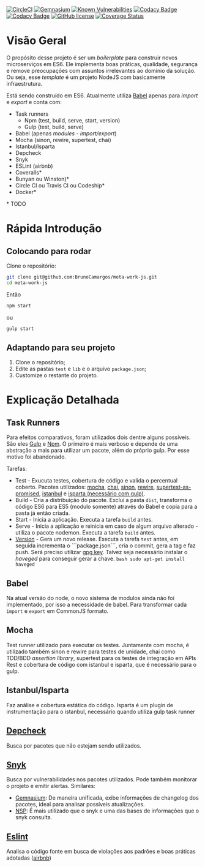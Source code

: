 [![CircleCI](https://img.shields.io/circleci/project/BrunoCamargos/meta-work-js.svg)](https://circleci.com/gh/BrunoCamargos/meta-work-js)
[![Gemnasium](https://img.shields.io/gemnasium/BrunoCamargos/meta-work-js.svg)](https://gemnasium.com/github.com/BrunoCamargos/meta-work-js)
[![Known Vulnerabilities](https://snyk.io/test/github/BrunoCamargos/meta-work-js/badge.svg)](https://snyk.io/test/github/BrunoCamargos/meta-work-js)
[![Codacy Badge](https://api.codacy.com/project/badge/Grade/9d78441d792143a78c99d52d54145117)](https://www.codacy.com/app/bruno-camargos/meta-work-js?utm_source=github.com&amp;utm_medium=referral&amp;utm_content=BrunoCamargos/meta-work-js&amp;utm_campaign=Badge_Grade)
[![Codacy Badge](https://api.codacy.com/project/badge/Coverage/9d78441d792143a78c99d52d54145117)](https://www.codacy.com/app/bruno-camargos/meta-work-js?utm_source=github.com&amp;utm_medium=referral&amp;utm_content=BrunoCamargos/meta-work-js&amp;utm_campaign=Badge_Coverage)
[![GitHub license](https://img.shields.io/github/license/BrunoCamargos/meta-work-js.svg)](https://github.com/BrunoCamargos/meta-work-js)
[![Coverage Status](https://coveralls.io/repos/github/BrunoCamargos/meta-work-js/badge.svg?branch=master)](https://coveralls.io/github/BrunoCamargos/meta-work-js?branch=master)

# Visão Geral
O propósito desse projeto é ser um *boilerplate* para construir novos microserviços em ES6. Ele implementa boas práticas, qualidade, segurança e remove preocupações com assuntos irrelevantes ao domínio da solução.
Ou seja, esse *template* é um projeto NodeJS com basicamente infraestrutura.

Está sendo construído em ES6. Atualmente utiliza [Babel](https://babeljs.io/) apenas para *import* e *export* e conta com:
- Task runners
	- Npm (test, build, serve, start, version)
	- Gulp (test, build, serve)
- Babel (apenas *modules - import/export*)
- Mocha (sinon, rewire, supertest, chai)
- Istanbul/Isparta
- Depcheck
- Snyk
- ESLint (airbnb)
- Coveralls*
- Bunyan ou Winston)*
- Circle CI ou Travis CI ou Codeship*
- Docker*

\* TODO

# Rápida Introdução

## Colocando para rodar

Clone o repositório:
```bash
git clone git@github.com:BrunoCamargos/meta-work-js.git
cd meta-work-js
```

Então
```bash
npm start
```
ou
```bash
gulp start
```

## Adaptando para seu projeto

1. Clone o repositório;
2. Edite as pastas ```test``` e ```lib``` e o arquivo ```package.json```;
3. Customize o restante do projeto.

# Explicação Detalhada

## Task Runners

Para efeitos comparativos, foram utilizados dois dentre alguns possíveis. São eles [Gulp](http://gulpjs.com/) e [Npm](https://www.keithcirkel.co.uk/how-to-use-npm-as-a-build-tool/). O primeiro é mais verboso e depende de uma abstração a mais para utilizar um pacote, além do próprio gulp. Por esse motivo foi abandonado.

Tarefas:
- Test - Exucuta testes, cobertura de código e valida o percentual coberto. Pacotes utilizados: [mocha](https://mochajs.org/), [chai](http://chaijs.com/), [sinon](http://sinonjs.org/), [rewire](https://github.com/jhnns/rewire), [supertest-as-promised](https://github.com/WhoopInc/supertest-as-promised), [istanbul](http://gotwarlost.github.io/istanbul/) e [isparta (necessário com gulp)](https://github.com/douglasduteil/isparta).
- Build - Cria a distribuição do pacote. Exclui a pasta ```dist```, transforma o código ES6 para ES5 (modulo somente) através do Babel e copia para a pasta já então criada.
- Start - Inicia a aplicação. Executa a tarefa ```build``` antes.
- Serve - Inicia a aplicação e reinicia em caso de algum arquivo alterado - utiliza o pacote nodemon. Executa a tarefa ```build``` antes.
- [Version](https://docs.npmjs.com/cli/version) - Gera um novo release. Executa a tarefa ```test``` antes, em seguida incrementa o ´´´package.json´´´, cria o commit, gera a tag e faz push. Será preciso utilizar [gpg key](https://help.github.com/articles/generating-a-gpg-key/). Talvez seja necessário instalar o *haveged* para conseguir gerar a chave. ```bash sudo apt-get install haveged```

## Babel

Na atual versão do node, o novo sistema de modulos ainda não foi implementado, por isso a necessidade de babel. Para transformar cada ```import``` e ```export``` em CommonJS formato.

## Mocha

Test runner utilizado para executar os testes. Juntamente com mocha, é utilizado também sinon e rewire para testes de unidade, chai como TDD/BDD *assertion library*, supertest para os testes de integração em APIs Rest e cobertura de código com istanbul e isparta, que é necessário para o gulp.

## Istanbul/Isparta

Faz análise e cobertura estática do código. Isparta é um plugin de instrumentação para o istanbul, necessário quando utiliza gulp task runner

## [Depcheck](https://github.com/depcheck/depcheck)

Busca por pacotes que não estejam sendo utilizados.

## [Snyk](https://snyk.io/)

Busca por vulnerabilidades nos pacotes utilizados. Pode também monitorar o projeto e emitir alertas.
Similares:
 - [Gemnasium](https://gemnasium.com/): De maneira unificada, exibe informações de changelog dos pacotes, ideal para analisar possíveis atualizações.
 - [NSP](https://github.com/nodesecurity/nsp): É mais utilizado que o snyk e uma das bases de informações que o snyk consulta.

## [Eslint](http://eslint.org/)

Analisa o código fonte em busca de violações aos padrões e boas práticas adotadas ([airbnb](https://github.com/airbnb/javascript))
